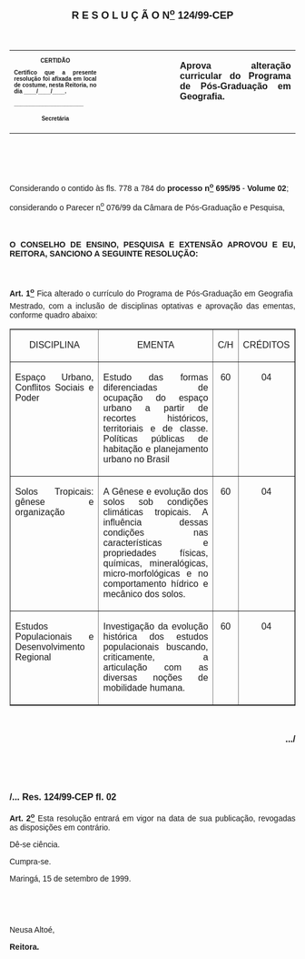 <BODY>

<B><FONT FACE="Arial" SIZE=4><P ALIGN="CENTER"></P>
<P ALIGN="CENTER">R E S O L U &Ccedil; &Atilde; O  N<U><SUP>o</U></SUP> 124/99-CEP</P>
</B></FONT><FONT FACE="Arial"><P ALIGN="JUSTIFY"></P>
<P ALIGN="JUSTIFY">&nbsp;</P></FONT>
<TABLE CELLSPACING=0 BORDER=0 CELLPADDING=7 WIDTH=621>
<TR><TD WIDTH="32%" VALIGN="TOP">
<B><FONT FACE="Arial" SIZE=1><P ALIGN="CENTER">CERTID&Atilde;O</P>
<P ALIGN="JUSTIFY">   Certifico que a presente resolu&ccedil;&atilde;o foi afixada em local de costume, nesta Reitoria, no dia ____/____/____.</P>
<P ALIGN="JUSTIFY"></P>
<P ALIGN="JUSTIFY">______________________</P>
<P ALIGN="CENTER">Secret&aacute;ria</B></FONT></TD>
<TD WIDTH="26%" VALIGN="TOP">&nbsp;</TD>
<TD WIDTH="43%" VALIGN="TOP">
<B><FONT FACE="Arial"><P ALIGN="JUSTIFY">Aprova altera&ccedil;&atilde;o curricular do Programa de P&oacute;s-Gradua&ccedil;&atilde;o em Geografia.</P>
</FONT><FONT FACE="Arial" SIZE=3><P ALIGN="JUSTIFY"></B></FONT></TD>
</TR>
</TABLE>

<FONT FACE="Arial" SIZE=3><P ALIGN="JUSTIFY">&nbsp;</P>
<P ALIGN="JUSTIFY">&nbsp;</P>
</FONT><FONT FACE="Arial"><P ALIGN="JUSTIFY">&#9;Considerando o contido &agrave;s fls. 778 a 784 do <B>processo n<U><SUP>o</U></SUP> 695/95</B> - <B>Volume 02</B>;</P>
<P ALIGN="JUSTIFY">&#9;considerando o Parecer n<U><SUP>o</U></SUP> 076/99 da C&acirc;mara de P&oacute;s-Gradua&ccedil;&atilde;o e Pesquisa,</P>
</FONT><FONT FACE="Arial" SIZE=3><P ALIGN="JUSTIFY"></P>
<P ALIGN="JUSTIFY">&nbsp;</P>
</FONT><B><FONT FACE="Arial"><P ALIGN="JUSTIFY">O CONSELHO DE ENSINO, PESQUISA E EXTENS&Atilde;O APROVOU E EU, REITORA, SANCIONO A SEGUINTE RESOLU&Ccedil;&Atilde;O:</P>
</B></FONT><FONT FACE="Arial" SIZE=3><P ALIGN="JUSTIFY"></P>
<P ALIGN="JUSTIFY">&nbsp;</P>
</FONT><FONT FACE="Arial"><P ALIGN="JUSTIFY">&#9;<B>Art. 1<U><SUP>o</B></U></SUP> Fica alterado o curr&iacute;culo do Programa de P&oacute;s-Gradua&ccedil;&atilde;o em Geografia  Mestrado, com a inclus&atilde;o de disciplinas optativas e aprova&ccedil;&atilde;o das ementas, conforme quadro abaixo:</P>
</FONT><FONT FACE="Arial" SIZE=3><P ALIGN="JUSTIFY"></P></FONT>
<TABLE BORDER CELLSPACING=1 CELLPADDING=4 WIDTH=607>
<TR><TD WIDTH="32%" VALIGN="TOP">
<FONT FACE="Arial"><P ALIGN="CENTER">DISCIPLINA</FONT></TD>
<TD WIDTH="45%" VALIGN="TOP">
<FONT FACE="Arial"><P ALIGN="CENTER">EMENTA</FONT></TD>
<TD WIDTH="8%" VALIGN="TOP">
<FONT FACE="Arial"><P ALIGN="CENTER">C/H</FONT></TD>
<TD WIDTH="15%" VALIGN="TOP">
<FONT FACE="Arial"><P ALIGN="CENTER">CR&Eacute;DITOS</FONT></TD>
</TR>
<TR><TD WIDTH="32%" VALIGN="TOP">
<FONT FACE="Arial"><P ALIGN="JUSTIFY">Espa&ccedil;o Urbano, Conflitos Sociais e Poder</FONT></TD>
<TD WIDTH="45%" VALIGN="TOP">
<FONT FACE="Arial"><P ALIGN="JUSTIFY">Estudo das formas diferenciadas de ocupa&ccedil;&atilde;o do espa&ccedil;o urbano a partir de recortes hist&oacute;ricos, territoriais e de classe.  Pol&iacute;ticas p&uacute;blicas de habita&ccedil;&atilde;o e planejamento urbano no Brasil</FONT></TD>
<TD WIDTH="8%" VALIGN="TOP">
<FONT FACE="Arial"><P ALIGN="CENTER">60</FONT></TD>
<TD WIDTH="15%" VALIGN="TOP">
<FONT FACE="Arial"><P ALIGN="CENTER">04</FONT></TD>
</TR>
<TR><TD WIDTH="32%" VALIGN="TOP">
<FONT FACE="Arial"><P ALIGN="JUSTIFY">Solos Tropicais: g&ecirc;nese e organiza&ccedil;&atilde;o</FONT></TD>
<TD WIDTH="45%" VALIGN="TOP">
<FONT FACE="Arial"><P ALIGN="JUSTIFY">A G&ecirc;nese e evolu&ccedil;&atilde;o dos solos sob condi&ccedil;&otilde;es clim&aacute;ticas tropicais. A influ&ecirc;ncia dessas condi&ccedil;&otilde;es nas caracter&iacute;sticas e propriedades f&iacute;sicas, qu&iacute;micas, mineral&oacute;gicas, micro-morfol&oacute;gicas e no comportamento h&iacute;drico e mec&acirc;nico dos solos.</FONT></TD>
<TD WIDTH="8%" VALIGN="TOP">
<FONT FACE="Arial"><P ALIGN="CENTER">60</FONT></TD>
<TD WIDTH="15%" VALIGN="TOP">
<FONT FACE="Arial"><P ALIGN="CENTER">04</FONT></TD>
</TR>
<TR><TD WIDTH="32%" VALIGN="TOP">
<FONT FACE="Arial"><P ALIGN="JUSTIFY">Estudos Populacionais e Desenvolvimento Regional</FONT></TD>
<TD WIDTH="45%" VALIGN="TOP">
<FONT FACE="Arial"><P ALIGN="JUSTIFY">Investiga&ccedil;&atilde;o da evolu&ccedil;&atilde;o hist&oacute;rica dos estudos populacionais buscando, criticamente, a articula&ccedil;&atilde;o com as diversas no&ccedil;&otilde;es de mobilidade humana.</FONT></TD>
<TD WIDTH="8%" VALIGN="TOP">
<FONT FACE="Arial"><P ALIGN="CENTER">60</FONT></TD>
<TD WIDTH="15%" VALIGN="TOP">
<FONT FACE="Arial"><P ALIGN="CENTER">04</FONT></TD>
</TR>
</TABLE>

<FONT FACE="Arial" SIZE=3><P ALIGN="JUSTIFY"></P>
<P ALIGN="JUSTIFY">&nbsp;</P>
<B><P ALIGN="RIGHT">.../</P>
</B><P ALIGN="JUSTIFY"></P>
<P ALIGN="JUSTIFY">&nbsp;</P>
<P ALIGN="JUSTIFY">&nbsp;</P>
<B><P ALIGN="JUSTIFY">/... Res. 124/99-CEP&#9;&#9;&#9;&#9;&#9;&#9;&#9;&#9;&#9;          fl. 02</P>
</B><P ALIGN="JUSTIFY"></P>
</FONT><FONT FACE="Arial"><P ALIGN="JUSTIFY">&#9;<B>Art. 2<U><SUP>o</B></U></SUP> Esta resolu&ccedil;&atilde;o entrar&aacute; em vigor na data de sua publica&ccedil;&atilde;o, revogadas as disposi&ccedil;&otilde;es em contr&aacute;rio.</P>
<P ALIGN="JUSTIFY">&#9;D&ecirc;-se ci&ecirc;ncia.</P>
<P ALIGN="JUSTIFY">&#9;Cumpra-se.</P>
<P ALIGN="JUSTIFY"></P>
<P ALIGN="JUSTIFY">Maring&aacute;, 15 de setembro de 1999.</P>
<P ALIGN="JUSTIFY"></P>
<P ALIGN="JUSTIFY">&nbsp;</P>
<P ALIGN="JUSTIFY">&nbsp;</P>
<P ALIGN="JUSTIFY">Neusa Alto&eacute;,</P>
<B><P ALIGN="JUSTIFY">Reitora.</P>
</FONT><FONT FACE="Arial" SIZE=3><P ALIGN="JUSTIFY"></P>
<P ALIGN="JUSTIFY">&nbsp;</P>
<P ALIGN="JUSTIFY">&nbsp;</P>
</B></FONT><FONT SIZE=3><P>&nbsp;</P>
<P>&nbsp;</P></FONT></BODY>
